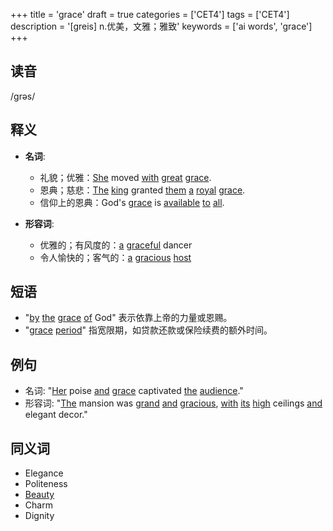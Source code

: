 +++
title = 'grace'
draft = true
categories = ['CET4']
tags = ['CET4']
description = '[greis] n.优美，文雅；雅致'
keywords = ['ai words', 'grace']
+++

## 读音
/grəs/

## 释义
- **名词**:
  - 礼貌；优雅：[She](/zh/post/she/) moved [with](/zh/post/with/) [great](/zh/post/great/) [grace](/zh/post/grace/).
  - 恩典；慈悲：[The](/zh/post/the/) [king](/zh/post/king/) granted [them](/zh/post/them/) [a](/zh/post/a/) [royal](/zh/post/royal/) [grace](/zh/post/grace/).
  - 信仰上的恩典：God's [grace](/zh/post/grace/) is [available](/zh/post/available/) [to](/zh/post/to/) [all](/zh/post/all/).

- **形容词**:
  - 优雅的；有风度的：[a](/zh/post/a/) [graceful](/zh/post/graceful/) dancer
  - 令人愉快的；客气的：[a](/zh/post/a/) [gracious](/zh/post/gracious/) [host](/zh/post/host/)

## 短语
- "[by](/zh/post/by/) [the](/zh/post/the/) [grace](/zh/post/grace/) [of](/zh/post/of/) God" 表示依靠上帝的力量或恩赐。
- "[grace](/zh/post/grace/) [period](/zh/post/period/)" 指宽限期，如贷款还款或保险续费的额外时间。

## 例句
- 名词: "[Her](/zh/post/her/) poise [and](/zh/post/and/) [grace](/zh/post/grace/) captivated [the](/zh/post/the/) [audience](/zh/post/audience/)."
- 形容词: "[The](/zh/post/the/) mansion was [grand](/zh/post/grand/) [and](/zh/post/and/) [gracious](/zh/post/gracious/), [with](/zh/post/with/) [its](/zh/post/its/) [high](/zh/post/high/) ceilings [and](/zh/post/and/) elegant decor."

## 同义词
- Elegance
- Politeness
- [Beauty](/zh/post/beauty/)
- Charm
- Dignity
